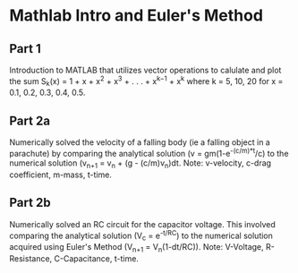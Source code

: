 # Mathlab Intro and Euler's Method
## Part 1
Introduction to MATLAB that utilizes vector operations to calulate and plot the sum S<sub>k</sub>(x) = 1 + x + x<sup>2</sup> + x<sup>3</sup> + . . . + x<sup>k−1</sup> + x<sup>k</sup> where k = 5, 10, 20 for x = 0.1, 0.2, 0.3, 0.4, 0.5. 

## Part 2a
Numerically solved the velocity of a falling body (ie a falling object in a parachute) by comparing the analytical solution (v = gm(1-e<sup>-(c/m)*t</sup>/c) to the numerical solution (v<sub>n+1</sub> = v<sub>n</sub> + (g - (c/m)v<sub>n</sub>)dt. Note: v-velocity, c-drag coefficient, m-mass, t-time.

## Part 2b
Numerically solved an RC circuit for the capacitor voltage. This involved comparing the analytical solution (V<sub>c</sub> = e<sup>-t/RC</sup>) to the numerical solution acquired using Euler's Method (V<sub>n+1</sub> = V<sub>n</sub>(1-dt/RC)). Note: V-Voltage, R-Resistance, C-Capacitance, t-time.